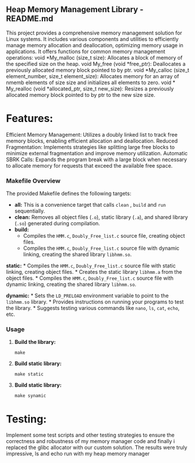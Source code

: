 ## Heap Memory Management Library - README.md

This project provides a comprehensive memory management solution for Linux systems. It includes various components and utilities to efficiently manage memory allocation and deallocation, optimizing memory usage in applications.
It offers functions for common memory management operations:
    void *My_malloc (size_t size): Allocates a block of memory of the specified size on the heap.
    void My_free (void *free_ptr): Deallocates a previously allocated memory block pointed to by ptr.
    void *My_calloc (size_t element_number, size_t element_size): Allocates memory for an array of nmemb elements of size size and initializes all elements to zero.
    void * My_realloc (void *allocated_ptr, size_t new_size): Resizes a previously allocated memory block pointed to by ptr to the new size size.


# Features:
Efficient Memory Management: Utilizes a doubly linked list to track free memory blocks, enabling efficient          allocation and deallocation.
Reduced Fragmentation: Implements strategies like splitting large free blocks to minimize external fragmentation and improve memory utilization.
Automatic SBRK Calls: Expands the program break with a large block when necessary to allocate memory for requests that exceed the available free space.


### Makefile Overview

The provided Makefile defines the following targets:

* **all:** This is a convenience target that calls `clean` , `build` and `run` sequentially.
* **clean:** Removes all object files (`.o`), static library (`.a`), and shared library (`.so`) generated during compilation.
* **build:**
    * Compiles the `HMM.c`, `Doubly_Free_list.c` source file, creating object files.
    * Compiles the `HMM.c`, `Doubly_Free_list.c` source file with dynamic linking, creating the shared library `libhmm.so`.

**static:**
    * Compiles the `HMM.c`, `Doubly_Free_list.c` source file with static linking, creating object files.
    * Creates the static library `libhmm.a` from the object files.
    * Compiles the `HMM.c`, `Doubly_Free_list.c` source file with dynamic linking, creating the shared library `libhmm.so`.

 **dynamic:**
    * Sets the `LD_PRELOAD` environment variable to point to the `libhmm.so` library.
    * Provides instructions on running your programs to test the library.
    * Suggests testing various commands like  `nano`, `ls`, `cat`, `echo`, etc.


### Usage

1. **Build the library:**
   ```
   make 
   ```

2. **Build static library:**
   ```
   make static
   ```

3. **Build static library:**
   ```
   make synamic
   ```



# Testing:
Implement some test scripts and other testing strategies to ensure the correctness and robustness of my memory manager code and finally i replaced the glibc allocator with our custom solution. The results were truly impressive, ls and echo run with my heap memory manager 
